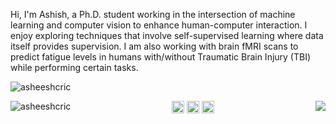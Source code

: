 <p>Hi, I'm Ashish, a Ph.D. student working in the intersection of machine learning and computer vision to enhance human-computer interaction. I enjoy exploring techniques that involve self-supervised learning where data itself provides supervision. I am also working with brain fMRI scans to predict fatigue levels in humans with/without Traumatic Brain Injury (TBI) while performing certain tasks.</p>

<p align="left"> <img src="https://komarev.com/ghpvc/?username=asheeshcric" alt="asheeshcric" /> </p>

<p align="center">
  <img align="left" src="https://github-readme-stats.vercel.app/api?username=asheeshcric&show_icons=true" alt="asheeshcric"/>
  <img align="right" src="https://github-readme-stats.vercel.app/api/top-langs/?username=asheeshcric&theme=light&hide_langs_below=1"/>
</p>

<p align="center">
  <a href="https://jashish.com.np" target="_blank"><img align="center" src="https://cdn.jsdelivr.net/npm/simple-icons@3.0.1/icons/internetexplorer.svg" alt="jashish" height="20" width="20" /></a>
  <a href="https://twitter.com/ashiz2013" target="_blank"><img align="center" src="https://cdn.jsdelivr.net/npm/simple-icons@3.0.1/icons/twitter.svg" alt="ashiz2013" height="20" width="20" /></a>
  <a href="https://linkedin.com/in/asheeshcric" target="_blank"><img align="center" src="https://cdn.jsdelivr.net/npm/simple-icons@3.0.1/icons/linkedin.svg" alt="asheeshcric" height="20" width="20" /></a>
</p>



<!--
**asheeshcric/asheeshcric** is a ✨ _special_ ✨ repository because its `README.md` (this file) appears on your GitHub profile.

Here are some ideas to get you started:

- 🔭 I’m currently working on ...
- 🌱 I’m currently learning ...
- 👯 I’m looking to collaborate on ...
- 🤔 I’m looking for help with ...
- 💬 Ask me about ...
- 📫 How to reach me: ...
- 😄 Pronouns: ...
- ⚡ Fun fact: ...
-->
